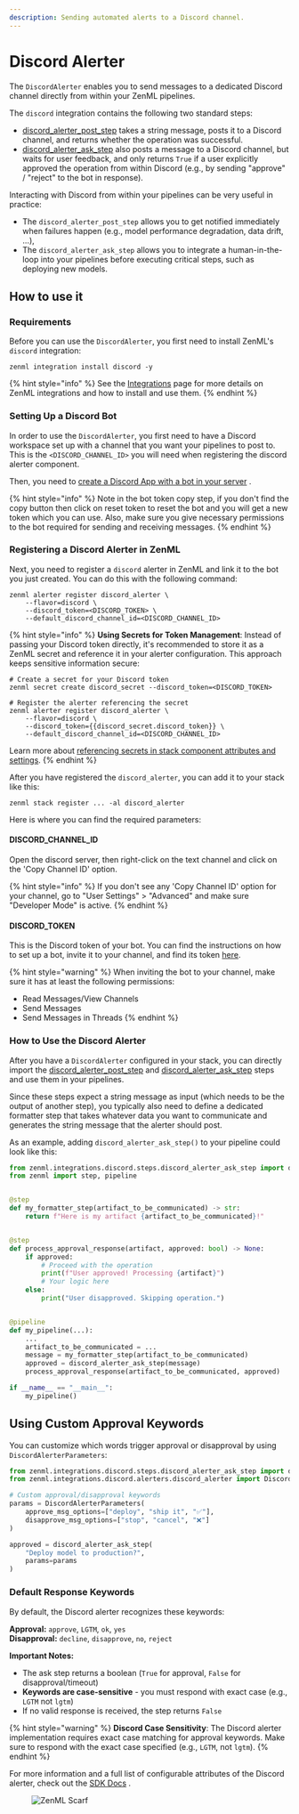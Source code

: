 ```yaml
---
description: Sending automated alerts to a Discord channel.
---
```


# Discord Alerter

The `DiscordAlerter` enables you to send messages to a dedicated Discord channel directly from within your ZenML pipelines.

The `discord` integration contains the following two standard steps:

* [discord\_alerter\_post\_step](https://sdkdocs.zenml.io/latest/integration_code_docs/integrations-discord.html#zenml.integrations.discord) takes a string message, posts it to a Discord channel, and returns whether the operation was successful.
* [discord\_alerter\_ask\_step](https://sdkdocs.zenml.io/latest/integration_code_docs/integrations-discord.html#zenml.integrations.discord) also posts a message to a Discord channel, but waits for user feedback, and only returns `True` if a user explicitly approved the operation from within Discord (e.g., by sending "approve" / "reject" to the bot in response).

Interacting with Discord from within your pipelines can be very useful in practice:

* The `discord_alerter_post_step` allows you to get notified immediately when failures happen (e.g., model performance degradation, data drift, ...),
* The `discord_alerter_ask_step` allows you to integrate a human-in-the-loop into your pipelines before executing critical steps, such as deploying new models.

## How to use it

### Requirements

Before you can use the `DiscordAlerter`, you first need to install ZenML's `discord` integration:

```shell
zenml integration install discord -y
```

{% hint style="info" %}
See the [Integrations](https://docs.zenml.io/component-guide) page for more details on ZenML integrations and how to install and use them.
{% endhint %}

### Setting Up a Discord Bot

In order to use the `DiscordAlerter`, you first need to have a Discord workspace set up with a channel that you want your pipelines to post to. This is the `<DISCORD_CHANNEL_ID>` you will need when registering the discord alerter component.

Then, you need to [create a Discord App with a bot in your server](https://discordpy.readthedocs.io/en/latest/discord.html) .

{% hint style="info" %}
Note in the bot token copy step, if you don't find the copy button then click on reset token to reset the bot and you will get a new token which you can use. Also, make sure you give necessary permissions to the bot required for sending and receiving messages.
{% endhint %}

### Registering a Discord Alerter in ZenML

Next, you need to register a `discord` alerter in ZenML and link it to the bot you just created. You can do this with the following command:

```shell
zenml alerter register discord_alerter \
    --flavor=discord \
    --discord_token=<DISCORD_TOKEN> \
    --default_discord_channel_id=<DISCORD_CHANNEL_ID>
```

{% hint style="info" %}
**Using Secrets for Token Management**: Instead of passing your Discord token directly, it's recommended to store it as a ZenML secret and reference it in your alerter configuration. This approach keeps sensitive information secure:

```shell
# Create a secret for your Discord token
zenml secret create discord_secret --discord_token=<DISCORD_TOKEN>

# Register the alerter referencing the secret
zenml alerter register discord_alerter \
    --flavor=discord \
    --discord_token={{discord_secret.discord_token}} \
    --default_discord_channel_id=<DISCORD_CHANNEL_ID>
```

Learn more about [referencing secrets in stack component attributes and settings](https://docs.zenml.io/concepts/secrets#reference-secrets-in-stack-component-attributes-and-settings).
{% endhint %}

After you have registered the `discord_alerter`, you can add it to your stack like this:

```shell
zenml stack register ... -al discord_alerter
```

Here is where you can find the required parameters:

#### DISCORD\_CHANNEL\_ID

Open the discord server, then right-click on the text channel and click on the 'Copy Channel ID' option.

{% hint style="info" %}
If you don't see any 'Copy Channel ID' option for your channel, go to "User Settings" > "Advanced" and make sure "Developer Mode" is active.
{% endhint %}

#### DISCORD\_TOKEN

This is the Discord token of your bot. You can find the instructions on how to set up a bot, invite it to your channel, and find its token [here](https://discordpy.readthedocs.io/en/latest/discord.html).

{% hint style="warning" %}
When inviting the bot to your channel, make sure it has at least the following permissions:

* Read Messages/View Channels
* Send Messages
* Send Messages in Threads
{% endhint %}

### How to Use the Discord Alerter

After you have a `DiscordAlerter` configured in your stack, you can directly import the [discord\_alerter\_post\_step](https://sdkdocs.zenml.io/latest/integration_code_docs/integrations-discord.html#zenml.integrations.discord) and [discord\_alerter\_ask\_step](https://sdkdocs.zenml.io/latest/integration_code_docs/integrations-discord.html#zenml.integrations.discord) steps and use them in your pipelines.

Since these steps expect a string message as input (which needs to be the output of another step), you typically also need to define a dedicated formatter step that takes whatever data you want to communicate and generates the string message that the alerter should post.

As an example, adding `discord_alerter_ask_step()` to your pipeline could look like this:

```python
from zenml.integrations.discord.steps.discord_alerter_ask_step import discord_alerter_ask_step
from zenml import step, pipeline


@step
def my_formatter_step(artifact_to_be_communicated) -> str:
    return f"Here is my artifact {artifact_to_be_communicated}!"


@step
def process_approval_response(artifact, approved: bool) -> None:
    if approved:
        # Proceed with the operation
        print(f"User approved! Processing {artifact}")
        # Your logic here
    else:
        print("User disapproved. Skipping operation.")


@pipeline
def my_pipeline(...):
    ...
    artifact_to_be_communicated = ...
    message = my_formatter_step(artifact_to_be_communicated)
    approved = discord_alerter_ask_step(message)
    process_approval_response(artifact_to_be_communicated, approved)

if __name__ == "__main__":
    my_pipeline()
```

## Using Custom Approval Keywords

You can customize which words trigger approval or disapproval by using `DiscordAlerterParameters`:

```python
from zenml.integrations.discord.steps.discord_alerter_ask_step import discord_alerter_ask_step
from zenml.integrations.discord.alerters.discord_alerter import DiscordAlerterParameters

# Custom approval/disapproval keywords
params = DiscordAlerterParameters(
    approve_msg_options=["deploy", "ship it", "✅"],
    disapprove_msg_options=["stop", "cancel", "❌"]
)

approved = discord_alerter_ask_step(
    "Deploy model to production?", 
    params=params
)
```

### Default Response Keywords

By default, the Discord alerter recognizes these keywords:

**Approval:** `approve`, `LGTM`, `ok`, `yes`  
**Disapproval:** `decline`, `disapprove`, `no`, `reject`

**Important Notes:**
- The ask step returns a boolean (`True` for approval, `False` for disapproval/timeout)
- **Keywords are case-sensitive** - you must respond with exact case (e.g., `LGTM` not `lgtm`)
- If no valid response is received, the step returns `False`

{% hint style="warning" %}
**Discord Case Sensitivity**: The Discord alerter implementation requires exact case matching for approval keywords. Make sure to respond with the exact case specified (e.g., `LGTM`, not `lgtm`).
{% endhint %}

For more information and a full list of configurable attributes of the Discord alerter, check out the [SDK Docs](https://sdkdocs.zenml.io/latest/integration_code_docs/integrations-discord.html#zenml.integrations.discord) .

<figure><img src="https://static.scarf.sh/a.png?x-pxid=f0b4f458-0a54-4fcd-aa95-d5ee424815bc" alt="ZenML Scarf"><figcaption></figcaption></figure>
